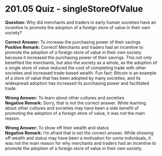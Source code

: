 # 201.05 Quiz - singleStoreOfValue

**Question:** Why did merchants and traders in early human societies have an incentive to promote the adoption of a foreign store of value in their own society?

**Correct Answer:** To increase the purchasing power of their savings\
**Positive Remark:** Correct! Merchants and traders had an incentive to promote the adoption of a foreign store of value in their own society because it increased the purchasing power of their savings. This not only benefited the merchants, but also the society as a whole, as the adoption of a single store of value reduced the cost of completing trade with other societies and increased trade-based wealth. Fun fact: Bitcoin is an example of a store of value that has been adopted by many societies, and its widespread adoption has increased its purchasing power and facilitated trade.

**Wrong Answer:** To learn about other cultures and societies\
**Negative Remark:** Sorry, that is not the correct answer. While learning about other cultures and societies may have been a side benefit of promoting the adoption of a foreign store of value, it was not the main reason.

**Wrong Answer:** To show off their wealth and status\
**Negative Remark:** I'm afraid that is not the correct answer. While showing off wealth and status may have been a motivation for some individuals, it was not the main reason for why merchants and traders had an incentive to promote the adoption of a foreign store of value in their own society.
